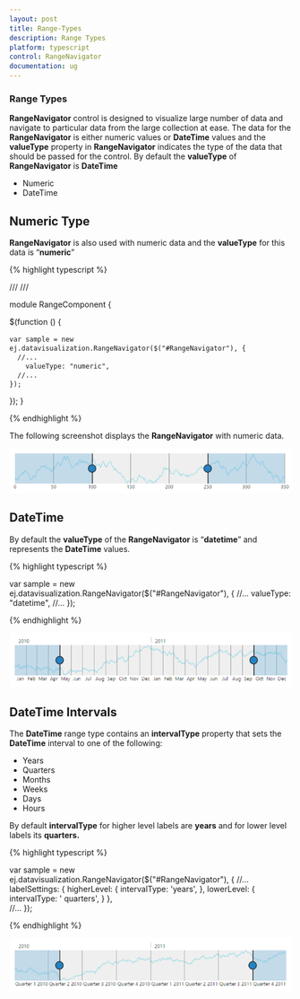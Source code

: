 ```yaml
---
layout: post
title: Range-Types
description: Range Types
platform: typescript
control: RangeNavigator
documentation: ug
---
```


### Range Types

**RangeNavigator** control is designed to visualize large number of data and navigate to particular data from the large collection at ease. The data for the **RangeNavigator** is either numeric values or **DateTime** values and the **valueType** property in **RangeNavigator** indicates the type of the data that should be passed for the control. By default the **valueType** of **RangeNavigator** is **DateTime**

* Numeric                 
* DateTime

## Numeric Type

**RangeNavigator** is also used with numeric data and the **valueType** for this data is “**numeric**”

{% highlight typescript %}

/// <reference path="../tsfiles/jquery.d.ts"></reference>
/// <reference path="../tsfiles/ej.web.all.d.ts"></reference>

module RangeComponent {

 $(function () {

    var sample = new ej.datavisualization.RangeNavigator($("#RangeNavigator"), {
      //...
        valueType: "numeric",
      //...	
    });

 });
}


{% endhighlight %}


The following screenshot displays the **RangeNavigator** with numeric data.



![](Range-Types_images/Range-Types_img1.png) 

## DateTime

By default the **valueType** of the **RangeNavigator** is “**datetime**” and represents the **DateTime** values.

{% highlight typescript %}


var sample = new ej.datavisualization.RangeNavigator($("#RangeNavigator"), {
      //...
        valueType: "datetime",
      //...	
       });


{% endhighlight %}



![](Range-Types_images/Range-Types_img2.png) 

## DateTime Intervals

The **DateTime** range type contains an **intervalType** property that sets the **DateTime** interval to one of the following:

* Years
* Quarters
* Months
* Weeks
* Days 
* Hours

By default **intervalType** for higher level labels are **years** and for lower level labels its **quarters.**


{% highlight typescript %}


var sample = new ej.datavisualization.RangeNavigator($("#RangeNavigator"), {
   //...
     labelSettings:
      { 
          higherLevel:
            {
                intervalType: 'years',
            },
        lowerLevel:
           {
               intervalType: ' quarters',
           }
      },    
  //...	
  });


{% endhighlight %}





![](Range-Types_images/Range-Types_img3.png) 
